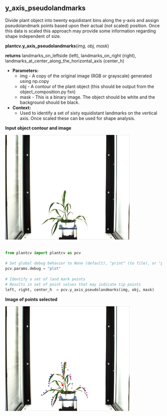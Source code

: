 ## y_axis_pseudolandmarks

Divide plant object into twenty equidistant bins along the y-axis and assign pseudolandmark points based upon their 
actual (not scaled) position. Once this data is scaled this approach may provide some information regarding shape 
independent of size.

**plantcv.y_axis_pseudolandmarks**(*img, obj, mask*)

**returns** landmarks_on_leftside (left), landmarks_on_right (right), landmarks_at_center_along_the_horizontal_axis (center_h)

- **Parameters:**
    - img - A copy of the original image (RGB or grayscale) generated using np.copy
    - obj - A contour of the plant object (this should be output from the object_composition.py fxn)
    - mask - This is a binary image. The object should be white and the background should be black.
- **Context:**
    - Used to identify a set of sixty equidistant landmarks on the vertical axis. Once scaled these can be used for shape analysis.
    
**Input object contour and image**

![Screenshot](img/documentation_images/y_axis_pseudolandmarks/ypl_example_image.jpg)

```python

from plantcv import plantcv as pcv

# Set global debug behavior to None (default), "print" (to file), or "plot" (Jupyter Notebooks or X11)
pcv.params.debug = "plot"

# Identify a set of land mark points
# Results in set of point values that may indicate tip points
left, right, center_h  = pcv.y_axis_pseudolandmarks(img, obj, mask)
```

**Image of points selected**

![Screenshot](img/documentation_images/y_axis_pseudolandmarks/yap_output.jpg)
